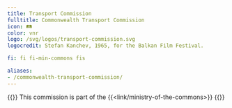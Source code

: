 ```yaml
---
title: Transport Commission
fulltitle: Commonwealth Transport Commission
icon: 🛤️
color: vnr
logo: /svg/logos/transport-commission.svg
logocredit: Stefan Kanchev, 1965, for the Balkan Film Festival.

fi: fi fi-min-commons fis

aliases:
- /commonwealth-transport-commission/
---
```

{{<note series>}}
 This commission is part of the {{<link/ministry-of-the-commons>}}
{{</note>}}